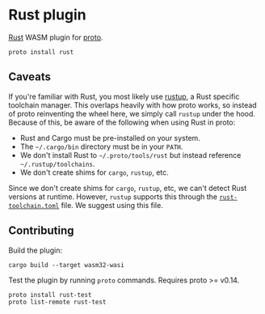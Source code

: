 # Rust plugin

[Rust](https://www.rust-lang.org/) WASM plugin for [proto](https://github.com/moonrepo/proto).

```shell
proto install rust
```

## Caveats

If you're familiar with Rust, you most likely use [rustup](https://rustup.rs), a Rust specific toolchain manager. This overlaps heavily with how proto works, so instead of proto reinventing the wheel here, we simply call `rustup` under the hood. Because of this, be aware of the following when using Rust in proto:

- Rust and Cargo must be pre-installed on your system.
- The `~/.cargo/bin` directory must be in your `PATH`.
- We don't install Rust to `~/.proto/tools/rust` but instead reference `~/.rustup/toolchains`.
- We don't create shims for `cargo`, `rustup`, etc.

Since we don't create shims for `cargo`, `rustup`, etc, we can't detect Rust versions at runtime. However, `rustup` supports this through the
[`rust-toolchain.toml`](https://rust-lang.github.io/rustup/overrides.html#the-toolchain-file) file. We suggest using this file.

## Contributing

Build the plugin:

```shell
cargo build --target wasm32-wasi
```

Test the plugin by running `proto` commands. Requires proto >= v0.14.

```shell
proto install rust-test
proto list-remote rust-test
```
